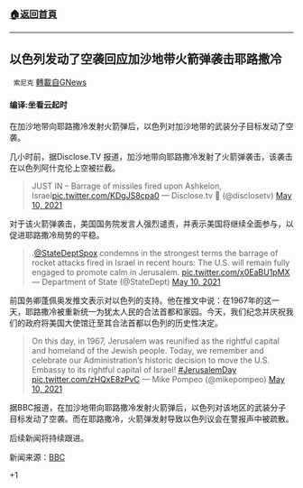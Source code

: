 ###  [:house:返回首頁](https://github.com/ourhimalayas/txt)
---

## 以色列发动了空袭回应加沙地带火箭弹袭击耶路撒冷
` 索尼克` [轉載自GNews](https://gnews.org/zh-hans/1203273/)

#### 编译:坐看云起时

在加沙地带向耶路撒冷发射火箭弹后，以色列对加沙地带的武装分子目标发动了空袭。

几小时前，据Disclose.TV 报道，加沙地带向耶路撒冷发射了火箭弹袭击，该袭击在以色列阿什克伦上空被拦截。



> JUST IN – Barrage of missiles fired upon Ashkelon, Israel[pic.twitter.com/KDgJS8cpa0](https://t.co/KDgJS8cpa0)
> — Disclose.tv 🚨 (@disclosetv) [May 10, 2021](https://twitter.com/disclosetv/status/1391816469227446280?ref_src=twsrc%5Etfw)



对于该火箭弹袭击，美国国务院发言人强烈谴责，并表示美国将继续全面参与，以促进耶路撒冷局势的平稳。



> .[@StateDeptSpox](https://twitter.com/StateDeptSpox?ref_src=twsrc%5Etfw) condemns in the strongest terms the barrage of rocket attacks fired in Israel in recent hours: The U.S. will remain fully engaged to promote calm in Jerusalem. [pic.twitter.com/x0EaBU1pMX](https://t.co/x0EaBU1pMX)
> — Department of State (@StateDept) [May 10, 2021](https://twitter.com/StateDept/status/1391827127499202562?ref_src=twsrc%5Etfw)



前国务卿蓬佩奥发推文表示对以色列的支持。他在推文中说：在1967年的这一天，耶路撒冷被重新统一为犹太人民的合法首都和家园。今天，我们纪念并庆祝我们的政府将美国大使馆迁至其合法首都以色列的历史性决定。



> On this day, in 1967, Jerusalem was reunified as the rightful capital and homeland of the Jewish people. Today, we remember and celebrate our Administration’s historic decision to move the U.S. Embassy to its rightful capital of Israel! [#JerusalemDay](https://twitter.com/hashtag/JerusalemDay?src=hash&amp;ref_src=twsrc%5Etfw) [pic.twitter.com/zHQxE8zPvC](https://t.co/zHQxE8zPvC)
> — Mike Pompeo (@mikepompeo) [May 10, 2021](https://twitter.com/mikepompeo/status/1391830124547481603?ref_src=twsrc%5Etfw)



据BBC报道，在加沙地带向耶路撒冷发射火箭弹后，以色列对该地区的武装分子目标发动了空袭。而在耶路撒冷，火箭弹发射导致以色列议会在警报声中被疏散。

后续新闻将持续跟进。

新闻来源：[BBC](https://www.bbc.com/news/world-middle-east-57053074)

+1
